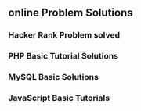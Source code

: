 ## online Problem Solutions

### Hacker Rank Problem solved

### PHP Basic Tutorial Solutions

### MySQL Basic Solutions

### JavaScript Basic Tutorials 
